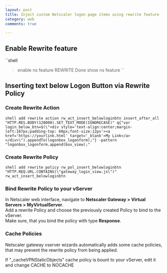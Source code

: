```yaml
---
layout: post
title: Inject custom Netscaler logon page items using rewrite feature
category: web
comments: true

---
```


## Enable Rewrite feature

``shell
> enable ns feature REWRITE 
 Done 
> show ns feature 
``

## Inserting text below Logon Button via Rewrite Policy

### Create Rewrite Action

``shell
add rewrite action rw_act_insert_belowloginbtn insert_after_all "HTTP.RES.BODY(120000).SET_TEXT_MODE(IGNORECASE)" q{"var login_below_btn=$(\"<div style='text-align:center;margin-left:167px;padding-top: 60px;font-size:12px'><a href='https://yourlink.html' target='_blank'>My Link</a></div>\").appendTo(logonbox_logonform);"} -pattern "logonbox_logonform.append(box_view);"
``

### Create Rewrite Policy

``shell
add rewrite policy rw_pol_insert_belowloginbtn "HTTP.REQ.URL.CONTAINS(\"gateway_login_view.js\")" rw_act_insert_belowloginbtn
``

### Bind Rewrite Policy to your vServer

In Netscaler web interface, navigate to __Netscaler Gateway > Virtual Servers > MyVirtualServer__.  
Add a rewrite Policy and choose the previously created Policy to bind to the vServer.  
Make sure, that you bind the policy with type __Response__.

### Cache Policies

Netscaler gateway vserver wizards automatically adds some cache policies, that may prevent the rewrite policy from being applied.

If "_cacheVPNStaticObjects" cache policy is bount to your vServer, edit it and change CACHE to NOCACHE
